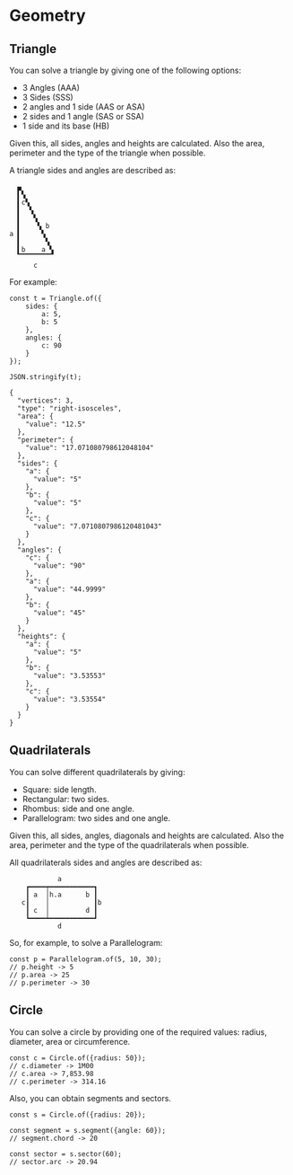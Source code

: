 # Geometry

## Triangle

You can solve a triangle by giving one of the following options:

* 3 Angles (AAA)
* 3 Sides (SSS)
* 2 angles and 1 side (AAS or ASA)
* 2 sides and 1 angle (SAS or SSA)
* 1 side and its base (HB)

Given this, all sides, angles and heights are calculated. Also the area, perimeter and the type of the triangle when possible.

A triangle sides and angles are described as:

```
  ▄
  ▍▚
  ▍c▚
  ▍  ▚
  ▍   ▚
  ▍    ▚ b
a ▍     ▚
  ▍      ▚
  ▍b    a ▚
  ▔▔▔▔▔▔▔▔▔
      c
```

For example:

```
const t = Triangle.of({
    sides: {
        a: 5,
        b: 5
    },
    angles: {
        c: 90
    }
});

JSON.stringify(t);

{
  "vertices": 3,
  "type": "right-isosceles",
  "area": {
    "value": "12.5"
  },
  "perimeter": {
    "value": "17.071080798612048104"
  },
  "sides": {
    "a": {
      "value": "5"
    },
    "b": {
      "value": "5"
    },
    "c": {
      "value": "7.0710807986120481043"
    }
  },
  "angles": {
    "c": {
      "value": "90"
    },
    "a": {
      "value": "44.9999"
    },
    "b": {
      "value": "45"
    }
  },
  "heights": {
    "a": {
      "value": "5"
    },
    "b": {
      "value": "3.53553"
    },
    "c": {
      "value": "3.53554"
    }
  }
}

```

## Quadrilaterals

You can solve different quadrilaterals by giving:

* Square: side length.
* Rectangular: two sides.
* Rhombus: side and one angle.
* Parallelogram: two sides and one angle.

Given this, all sides, angles, diagonals and heights are calculated. Also the area, perimeter and the type of the quadrilaterals when possible.

All quadrilaterals sides and angles are described as:

```
            a
    ┏━━━━┯━━━━━━━━━━━┓
    ┃ a  │h.a      b ┃
   c┃    │           ┃b
    ┃ c  │         d ┃
    ┗━━━━┷━━━━━━━━━━━┛
            d
```

So, for example, to solve a Parallelogram:

```
const p = Parallelogram.of(5, 10, 30);
// p.height -> 5
// p.area -> 25
// p.perimeter -> 30
```

## Circle

You can solve a circle by providing one of the required values: radius, diameter, area or circumference.

```
const c = Circle.of({radius: 50});
// c.diameter -> 1M00
// c.area -> 7,853.98
// c.perimeter -> 314.16
```

Also, you can obtain segments and sectors.

```
const s = Circle.of({radius: 20});

const segment = s.segment({angle: 60});
// segment.chord -> 20

const sector = s.sector(60);
// sector.arc -> 20.94

```
